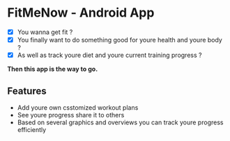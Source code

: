 # FitMeNow - Android App
- [x] You wanna get fit ?
- [x] You finally want to do something good for youre health and youre body ?
- [x] As well as track youre diet and youre current training progress ?

**Then this app is the way to go.**

## Features
- Add youre own csstomized workout plans
- See youre progress share it to others
- Based on several graphics and overviews you can track youre progress efficiently
